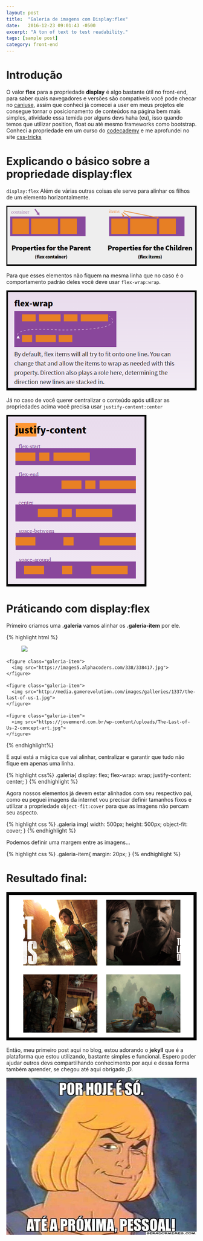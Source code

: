 ```yaml
---
layout: post
title:  "Galeria de imagens com Display:flex"
date:   2016-12-23 09:01:43 -0500
excerpt: "A ton of text to test readability."
tags: [sample post]
category: front-end
---
```


Introdução
===========================
O valor **flex** para a propriedade **display** é algo bastante útil no front-end, para saber quais navegadores e versões são compatíveis você pode checar no [caniuse](http://caniuse.com/#search=flex), assim que conheci já comecei a user em meus projetos ele consegue
tornar o posicionamento de conteúdos na página bem mais simples, atividade essa temida por alguns devs haha (eu),
isso quando temos que utilizar position, float ou até mesmo frameworks como bootstrap. Conheci a propriedade em um curso do [codecademy](https://www.codecademy.com)
e me aprofundei no site [css-tricks](https://css-tricks.com/snippets/css/a-guide-to-flexbox/)

Explicando o básico sobre a propriedade display:flex
====================================================

`display:flex` Além de várias outras coisas ele serve para alinhar os filhos de um elemento horizontalmente.

![display flex exemplo image](/assets/img/display-flex.png)

Para que esses elementos não fiquem na mesma linha que no caso é o comportamento padrão deles você deve usar `flex-wrap:wrap`.

![flex-wrap exemplo image](/assets/img/flex-wrap.png)

Já no caso de você querer centralizar o conteúdo após utilizar as propriedades acima você precisa usar `justify-content:center`

![flex-wrap exemplo image](/assets/img/justify-content.png)

Práticando com display:flex
=============================

Primeiro criamos uma **.galeria** vamos alinhar os **.galeria-item** por ele.

{% highlight html %}
  <div class="galeria">
    <figure class="galeria-item">
      <img src="http://cdn2.knowyourmobile.com/sites/knowyourmobilecom/files/2016/10/the-last-of-us1.jpg">
    </figure>
      
    <figure class="galeria-item">
      <img src="https://images5.alphacoders.com/338/338417.jpg">
    </figure>

    <figure class="galeria-item">
      <img src="http://media.gamerevolution.com/images/galleries/1337/the-last-of-us-1.jpg">
    </figure>

    <figure class="galeria-item">
      <img src="https://jovemnerd.com.br/wp-content/uploads/The-Last-of-Us-2-concept-art.jpg">
    </figure>
  </div>  
{% endhighlight%}

E aqui está a mágica que vai alinhar, centralizar e garantir que tudo não fique em apenas uma linha.

{% highlight css%}
  .galeria{
    display: flex;
    flex-wrap: wrap;
    justify-content: center;
  }
{% endhighlight %}

Agora nossos elementos já devem estar alinhados com seu respectivo pai, como eu peguei imagens da internet vou precisar definir tamanhos fixos e utilizar a propriedade `object-fit:cover` para que as imagens não percam seu aspecto.

{% highlight css %}
  .galeria img{
    width:  500px;
    height: 500px;
    object-fit: cover;
  }
{% endhighlight %}

Podemos definir uma margem entre as imagens...

{% highlight css %}
  .galeria-item{
    margin: 20px;
  }
{% endhighlight %}

Resultado final:
===========================
![thelastofus](/assets/img/galery-tlou.png)

Então, meu primeiro post aqui no blog, estou adorando o **jekyll** que é a plataforma que estou utilizando, bastante simples e funcional. Espero poder ajudar outros devs compartilhando conhecimento por aqui e dessa forma também aprender, se chegou até aqui obrigado ;D.

![Por hoje é só. Até a próxima pessoal!](/assets/img/he-man-frase.jpg)